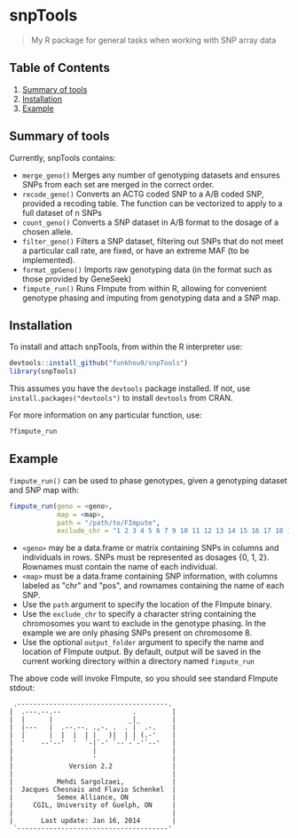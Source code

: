 # snpTools

> My R package for general tasks when working with SNP array data

## Table of Contents

1. [Summary of tools](#summary-of-tools)
2. [Installation](#installation)
3. [Example](#example)

## Summary of tools

Currently, snpTools contains:

- `merge_geno()` Merges any number of genotyping datasets 
and ensures SNPs from each set are merged in the correct order.
- `recode_geno()` Converts an ACTG coded SNP to a A/B coded SNP, provided a recoding table. The function can be vectorized to apply to a full dataset of n SNPs
- `count_geno()` Converts a SNP dataset in A/B format to the dosage of a chosen allele.
- `filter_geno()` Filters a SNP dataset, filtering out SNPs that do not meet a particular call rate, are fixed, or have an extreme MAF (to be implemented).
- `format_gpGeno()` Imports raw genotyping data (in the format such as those provided by GeneSeek)
- `fimpute_run()` Runs FImpute from within R, allowing for convenient genotype phasing and imputing from genotyping data and a SNP map.

## Installation

To install and attach snpTools, from within the R interpreter use:

```r
devtools::install_github("funkhou9/snpTools")
library(snpTools)
```
This assumes you have the `devtools` package installed. If not, use `install.packages("devtools")` to install `devtools` from CRAN.

For more information on any particular function, use:

```r
?fimpute_run
```

## Example

`fimpute_run()` can be used to phase genotypes, given a genotyping dataset and SNP map with:

```r
fimpute_run(geno = <geno>,
            map = <map>,
            path = "/path/to/FImpute",
            exclude_chr = "1 2 3 4 5 6 7 9 10 11 12 13 14 15 16 17 18 19 20 21")
```	

- `<geno>` may be a data.frame or matrix containing SNPs in columns and individuals in rows. SNPs must be represented as dosages {0, 1, 2}. Rownames must contain the name of each individual.
- `<map>` must be a data.frame containing SNP information, with columns labeled as "chr" and "pos", and rownames containing the name of each SNP.
- Use the `path` argument to specify the location of the FImpute binary.
- Use the `exclude_chr` to specify a character string containing the chromosomes you want to exclude in the genotype phasing. In the example we are only phasing SNPs present on chromosome 8.
- Use the optional `output_folder` argument to specify the name and location of FImpute output. By default, output will be saved in the current working directory within a directory named `fimpute_run`

The above code will invoke FImpute, so you should see standard FImpute stdout:

```
 .--------------------------------------.
|  .---.--.--                  .         |
|  |      |                   _|_        |
|  |---   |  .--.--. .,-. .  . |  .-.    |
|  |      |  |  |  | |   )|  | | (.-'    |
|  '    --'--'  '  `-|`-' `--`-`-'`--'   |
|                    |                   |
|                    '                   |
|              Version 2.2               |
|                                        |
|           Mehdi Sargolzaei,            |
|  Jacques Chesnais and Flavio Schenkel  |
|           Semex Alliance, ON           |
|     CGIL, University of Guelph, ON     |
|                                        |
|       Last update: Jan 16, 2014        |
 `--------------------------------------'
 ```